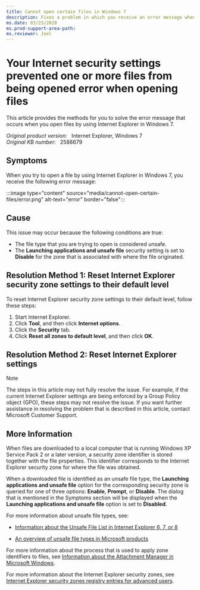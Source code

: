 ```yaml
---
title: Cannot open certain files in Windows 7 
description: Fixes a problem in which you receive an error message when you try to open .exe files by using Internet Explorer in Windows 7.
ms.date: 03/23/2020
ms.prod-support-area-path: 
ms.reviewer: Joel
---
```

# Your Internet security settings prevented one or more files from being opened error when opening files

This article provides the methods for you to solve the error message that occurs when you open files by using Internet Explorer in Windows 7.

_Original product version:_ &nbsp; Internet Explorer, Windows 7  
_Original KB number:_ &nbsp; 2588679

## Symptoms

When you try to open a file by using Internet Explorer in Windows 7, you receive the following error message:

:::image type="content" source="media/cannot-open-certain-files/error.png" alt-text="error" border="false":::

## Cause

This issue may occur because the following conditions are true:

- The file type that you are trying to open is considered unsafe.
- The **Launching applications and unsafe file** security setting is set to **Disable** for the zone that is associated with where the file originated.

## Resolution Method 1: Reset Internet Explorer security zone settings to their default level

To reset Internet Explorer security zone settings to their default level, follow these steps:

1. Start Internet Explorer.
2. Click **Tool**, and then click **Internet options**.  
3. Click the **Security** tab.
4. Click **Reset all zones to default level**, and then click **OK**.

## Resolution Method 2: Reset Internet Explorer settings

> [!NOTE]
> The steps in this article may not fully resolve the issue. For example, if the current Internet Explorer settings are being enforced by a Group Policy object (GPO), these steps may not resolve the issue. If you want further assistance in resolving the problem that is described in this article, contact Microsoft Customer Support.

## More Information

When files are downloaded to a local computer that is running Windows XP Service Pack 2 or a later version, a security zone identifier is stored together with the file properties. This identifier corresponds to the Internet Explorer security zone for where the file was obtained.

When a downloaded file is identified as an unsafe file type, the **Launching applications and unsafe file** option for the corresponding security zone is queried for one of three options: **Enable**, **Prompt**, or **Disable**. The dialog that is mentioned in the Symptoms section will be displayed when the **Launching applications and unsafe file** option is set to **Disabled**.

For more information about unsafe file types, see:

- [Information about the Unsafe File List in Internet Explorer 6, 7, or 8](https://support.microsoft.com/help/291369)

- [An overview of unsafe file types in Microsoft products](https://support.microsoft.com/help/925330)

For more information about the process that is used to apply zone identifiers to files, see [Information about the Attachment Manager in Microsoft Windows](https://support.microsoft.com/help/883260).

For more information about the Internet Explorer security zones, see [Internet Explorer security zones registry entries for advanced users](https://support.microsoft.com/help/182569).
